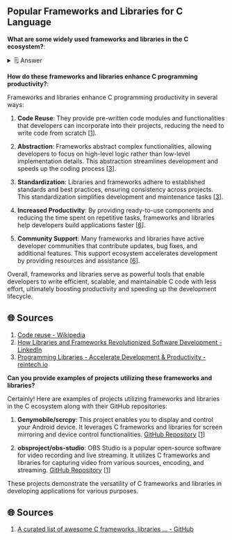 
## Popular Frameworks and Libraries for C Language

**What are some widely used frameworks and libraries in the C ecosystem?**:

<details>
<summary>🗒️ Answer</summary>

Here are some widely used frameworks and libraries in the C ecosystem:

1. **GTK+**: A cross-platform toolkit for creating graphical user interfaces. It's used in applications like GIMP, GNOME, and VLC media player [[GTK+](https://github.com/uhub/awesome-c)].

2. **SQLite**: A self-contained, serverless, zero-configuration, transactional SQL database engine. It's extensively used in embedded systems, mobile apps, and desktop software [[SQLite](https://en.cppreference.com/w/c/links/libs)].

3. **FFmpeg**: A multimedia framework used for decoding, encoding, transcoding, and streaming audio and video files. It's employed in various media players, video editing software, and streaming services [[FFmpeg](https://github.com/uhub/awesome-c)].

4. **Libcurl**: A client-side URL transfer library supporting various protocols like HTTP, HTTPS, FTP, and many more. It's utilized in web browsers, file transfer utilities, and network monitoring tools [[Libcurl](https://github.com/uhub/awesome-c)].

5. **OpenSSL**: A cryptography library providing implementations of various cryptographic algorithms and protocols. It's used in secure communication protocols like HTTPS, TLS, and SSL [[OpenSSL](https://github.com/uhub/awesome-c)].

6. **GLib**: A low-level core library used in the GTK+ toolkit and GNOME desktop environment. It provides data types, data structures, and utility functions for building robust C programs [[GLib](https://github.com/uhub/awesome-c)].

These libraries and frameworks play a crucial role in various domains such as application development, multimedia processing, networking, and database management.

🌐 curated list of awesome C frameworks

1. [A curated list of awesome C frameworks, libraries, and software - GitHub](https://github.com/uhub/awesome-c)
2. [A list of open source C libraries - cppreference.com](https://en.cppreference.com/w/c/links/libs)

</details>

**How do these frameworks and libraries enhance C programming productivity?**:

Frameworks and libraries enhance C programming productivity in several ways:

1. **Code Reuse**: They provide pre-written code modules and functionalities that developers can incorporate into their projects, reducing the need to write code from scratch [[1](https://en.wikipedia.org/wiki/Code_reuse)].

2. **Abstraction**: Frameworks abstract complex functionalities, allowing developers to focus on high-level logic rather than low-level implementation details. This abstraction streamlines development and speeds up the coding process [[3](https://www.linkedin.com/pulse/how-libraries-frameworks-revolutionized-software-development-chan-hgqhc)].

3. **Standardization**: Libraries and frameworks adhere to established standards and best practices, ensuring consistency across projects. This standardization simplifies development and maintenance tasks [[3](https://www.linkedin.com/pulse/how-libraries-frameworks-revolutionized-software-development-chan-hgqhc)].

4. **Increased Productivity**: By providing ready-to-use components and reducing the time spent on repetitive tasks, frameworks and libraries help developers build applications faster [[6](https://reintech.io/terms/category/programming-libraries-in-software-development)].

5. **Community Support**: Many frameworks and libraries have active developer communities that contribute updates, bug fixes, and additional features. This support ecosystem accelerates development by providing resources and assistance [[6](https://reintech.io/terms/category/programming-libraries-in-software-development)].

Overall, frameworks and libraries serve as powerful tools that enable developers to write efficient, scalable, and maintainable C code with less effort, ultimately boosting productivity and speeding up the development lifecycle.

## 🌐 Sources

1. [Code reuse - Wikipedia](https://en.wikipedia.org/wiki/Code_reuse)
2. [How Libraries and Frameworks Revolutionized Software Development - LinkedIn](https://www.linkedin.com/pulse/how-libraries-frameworks-revolutionized-software-development-chan-hgqhc)
3. [Programming Libraries - Accelerate Development & Productivity - reintech.io](https://reintech.io/terms/category/programming-libraries-in-software-development)

**Can you provide examples of projects utilizing these frameworks and libraries?**

Certainly! Here are examples of projects utilizing frameworks and libraries in the C ecosystem along with their GitHub repositories:

1. **Genymobile/scrcpy**: This project enables you to display and control your Android device. It leverages C frameworks and libraries for screen mirroring and device control functionalities. [GitHub Repository](https://github.com/Genymobile/scrcpy) [[1](https://github.com/uhub/awesome-c)]

2. **obsproject/obs-studio**: OBS Studio is a popular open-source software for video recording and live streaming. It utilizes C frameworks and libraries for capturing video from various sources, encoding, and streaming. [GitHub Repository](https://github.com/obsproject/obs-studio) [[1](https://github.com/uhub/awesome-c)]

These projects demonstrate the versatility of C frameworks and libraries in developing applications for various purposes.

## 🌐 Sources

1. [A curated list of awesome C frameworks, libraries ... - GitHub](https://github.com/uhub/awesome-c)
